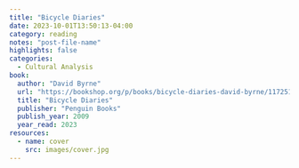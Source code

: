 ```yaml
---
title: "Bicycle Diaries"
date: 2023-10-01T13:50:13-04:00
category: reading
notes: "post-file-name"
highlights: false
categories:
  - Cultural Analysis
book:
  author: "David Byrne"
  url: "https://bookshop.org/p/books/bicycle-diaries-david-byrne/11725194?ean=9780143117964"
  title: "Bicycle Diaries"
  publisher: "Penguin Books"
  publish_year: 2009
  year_read: 2023
resources:
  - name: cover
    src: images/cover.jpg
---
```


